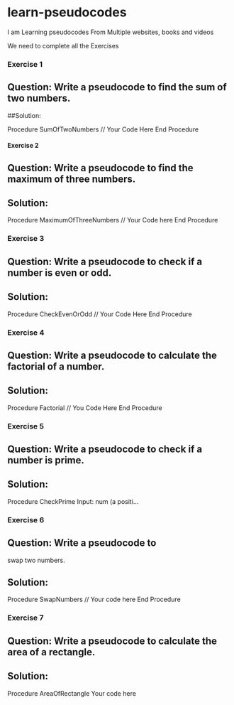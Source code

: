 # learn-pseudocodes
I am Learning pseudocodes From Multiple websites, books and videos 

We need to complete all the Exercises

### Exercise 1
## Question: Write a pseudocode to find the sum of two numbers.

##Solution:

Procedure SumOfTwoNumbers
    // Your Code Here
End Procedure
#### Exercise 2
## Question: Write a pseudocode to find the maximum of three numbers.

## Solution:

Procedure MaximumOfThreeNumbers
    // Your Code here
End Procedure
### Exercise 3
## Question: Write a pseudocode to check if a number is even or odd.

## Solution:

Procedure CheckEvenOrOdd
    // Your Code Here
End Procedure
### Exercise 4
## Question: Write a pseudocode to calculate the factorial of a number.

## Solution:

Procedure Factorial
    // You Code Here
End Procedure
### Exercise 5
## Question: Write a pseudocode to check if a number is prime.

## Solution:

Procedure CheckPrime
    Input: num (a positi…
### Exercise 6
## Question: Write a pseudocode to
swap two numbers.
## Solution:
Procedure SwapNumbers
// Your code here
End Procedure
### Exercise 7
## Question: Write a pseudocode to calculate the area of a rectangle.
## Solution:
Procedure AreaOfRectangle
Your code here

